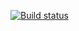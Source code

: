 [![Build status](https://ci.appveyor.com/api/projects/status/2jy8xvraqegyjl0o?svg=true)](https://ci.appveyor.com/project/Oksana-Zett/setting-ysys6)
